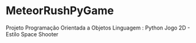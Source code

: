 # MeteorRushPyGame
Projeto Programação Orientada a Objetos 
Linguagem : Python
Jogo 2D - Estilo Space Shooter